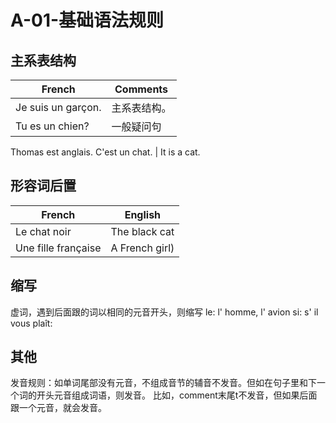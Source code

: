 ﻿# A-01-基础语法规则

## 主系表结构

French | Comments
---- | ----
Je suis un garçon. | 主系表结构。
Tu es un chien? | 一般疑问句
Thomas est anglais. 
C'est un chat. | It is a cat.

## 形容词后置

French | English
---- | ----
Le chat noir | The black cat
Une fille française | A French girl)

## 缩写
虚词，遇到后面跟的词以相同的元音开头，则缩写
le: l' homme, l' avion
si: s' il vous plaît: 

## 其他

发音规则：如单词尾部没有元音，不组成音节的辅音不发音。但如在句子里和下一个词的开头元音组成词语，则发音。
比如，comment末尾t不发音，但如果后面跟一个元音，就会发音。
